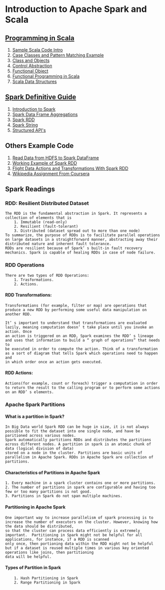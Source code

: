 # Introduction to Apache Spark and Scala


## [Programming in Scala](https://github.com/adnanrahin/Apache-Spark-Complete-Reference/tree/master/programming-in-scala) 

1. [Sample Scala Code Intro](https://github.com/adnanrahin/Apache-Spark-Complete-Reference/tree/master/programming-in-scala/src/main/scala/org/programming/scala/introduction)
2. [Case Classes and Pattern Matching Example](https://github.com/adnanrahin/Apache-Spark-Complete-Reference/tree/master/programming-in-scala/src/main/scala/org/programming/scala/case_classes_and_pattern_matching)
3. [Class and Objects](https://github.com/adnanrahin/Apache-Spark-Complete-Reference/blob/master/programming-in-scala/src/main/scala/org/programming/scala/clsss_and_objectsa)
4. [Control Abstraction](https://github.com/adnanrahin/Apache-Spark-Complete-Reference/tree/master/programming-in-scala/src/main/scala/org/programming/scala/control_abstraction)
5. [Functional Object](https://github.com/adnanrahin/Apache-Spark-Complete-Reference/tree/master/programming-in-scala/src/main/scala/org/programming/scala/functional_objects)
6. [Functional Programming in Scala](https://github.com/adnanrahin/Apache-Spark-Complete-Reference/tree/master/programming-in-scala/src/main/scala/org/programming/scala/functional_programming_scala)
7. [Scala Data Structures](https://github.com/adnanrahin/Apache-Spark-Complete-Reference/tree/master/programming-in-scala/src/main/scala/org/programming/scala/working_with_lists)

## [Spark Definitive Guide](https://github.com/adnanrahin/Apache-Spark-Complete-Reference/tree/master/spark-definitive-guide)

1. [Introduction to Spark](https://github.com/adnanrahin/Apache-Spark-Complete-Reference/tree/master/spark-definitive-guide/src/main/scala/org/spark/apis/introduction)
2. [Spark Data Frame Aggregations](https://github.com/adnanrahin/Apache-Spark-Complete-Reference/tree/master/spark-definitive-guide/src/main/scala/org/spark/apis/aggregations)
3. [Spark RDD](https://github.com/adnanrahin/Apache-Spark-Complete-Reference/tree/master/spark-definitive-guide/src/main/scala/org/spark/apis/rdd)
4. [Spark String](https://github.com/adnanrahin/Apache-Spark-Complete-Reference/tree/master/spark-definitive-guide/src/main/scala/org/spark/apis/strings)
5. [Structured API's](https://github.com/adnanrahin/Apache-Spark-Complete-Reference/tree/master/spark-definitive-guide/src/main/scala/org/spark/apis/structuredapis)

## Others Example Code

1. [Read Data from HDFS to Spark DataFrame](https://github.com/adnanrahin/Apache-Spark-Complete-Reference/blob/master/spark-definitive-guide/src/main/scala/org/spark/apis/readfromcluster/ReadFileFromHdfsClusterToDF.scala)
2. [Working Example of Spark RDD](https://github.com/adnanrahin/Apache-Spark-Complete-Reference/blob/master/spark-in-action/src/main/scala/org/apache/spark/spark_in_action/chapter_four_rdd/CustomerTransaction.scala)
3. [Flight Data Actions and Transformations With Spark RDD](https://github.com/adnanrahin/Apache-Spark-Complete-Reference/blob/master/spark-resilient-distributed-dataset/src/main/scala/org/spark/rdd/flights_data/FlightsDataAnalysis.scala)
4. [Wikipedia Assignment From Coursera](https://github.com/adnanrahin/Apache-Spark-Complete-Reference/tree/master/spark-resilient-distributed-dataset/src/main/scala/org/spark/rdd/wikipedia)

## Spark Readings

### RDD: Resilient Distributed Dataset

```
The RDD is the fundamental abstraction in Spark. It represents a
collection of elements that is
    1. Immutable (read-only)
    2. Resilient (fault-tolerant)
    3. Distributed (dataset spread out to more than one node)
To summarize, the purpose of RDDs is to facilitate parallel operations on large datasets in a straightforward manner, abstracting away their distributed nature and inherent fault tolerance.
RDDs are resilient because of Spark’ s built-in fault recovery mechanics. Spark is capable of healing RDDs in case of node failure. 
```

### RDD Operations
```
There are two types of RDD Operations: 
    1. Trasformations.
    2. Actions.
```
#### RDD Transformations:
```
Transformations (for example, filter or map) are operations that produce a new RDD by performing some useful data manipulation on another RDD.

It’ s important to understand that transformations are evaluated lazily, meaning computation doesn’ t take place until you invoke an action. Once
an action is triggered on an RDD, Spark examines the RDD’ s lineage and uses that information to build a “ graph of operations” that needs to
be executed in order to compute the action. Think of a transformation as a sort of diagram that tells Spark which operations need to happen and
in which order once an action gets executed.

```
#### RDD Actions:
```
Actions(for example, count or foreach) trigger a computation in order to return the result to the calling program or to perform some actions on an RDD’ s elements.
```

### Apache Spark Partitions

#### What is a partition in Spark?
```
In Big Data world Spark RDD can be huge in size, it is not always possible to fit the dataset into one single node, and have be paritioned across various nodes. 
Spark automatically partitions RDDs and distributes the partitions across different nodes. A partition in spark is an atomic chunk of data (logical division of data) 
stored on a node in the cluster. Partitions are basic units of parallelism in Apache Spark. RDDs in Apache Spark are collection of partitions.
```
#### Characteristics of Partitions in Apache Spark
```
1. Every machine in a spark cluster contains one or more partitions.
2. The number of partitions in spark are configurable and having too few or too many partitions is not good.
3. Partitions in Spark do not span multiple machines.
```

#### Partitioning in Apache Spark
```
One important way to increase parallelism of spark processing is to increase the number of executors on the cluster. However, knowing how the data should be distributed, 
so that the cluster can process data efficiently is extremely important.  Partitioning in Spark might not be helpful for all applications, for instance, if a RDD is scanned 
only once, then portioning data within the RDD might not be helpful but if a dataset is reused multiple times in various key oriented operations like joins, then partitioning 
data will be helpful.
```

#### Types of Partition in Spark
```
    1. Hash Partitioning in Spark
    2. Range Partitioning in Spark
```
